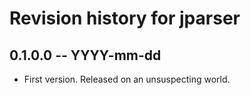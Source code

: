 # Revision history for jparser

## 0.1.0.0 -- YYYY-mm-dd

* First version. Released on an unsuspecting world.
